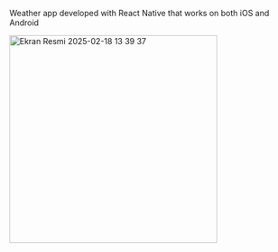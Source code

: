 Weather app developed with React Native that works on both iOS and Android

<img width="368" alt="Ekran Resmi 2025-02-18 13 39 37" src="https://github.com/user-attachments/assets/48859702-dad8-49da-bb98-bc32d2ae61cb" />
